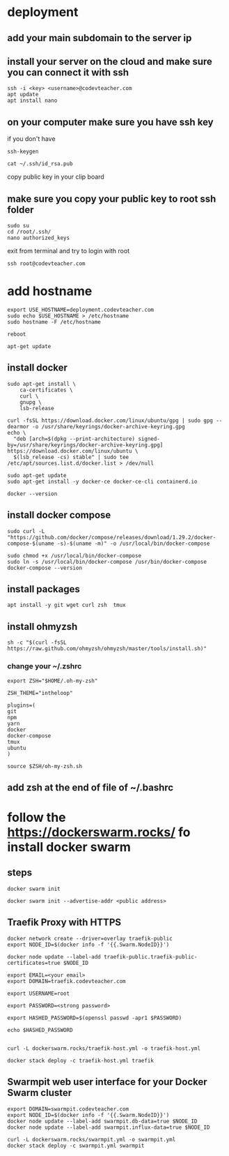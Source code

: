 # deployment

## add your main subdomain to the server ip


## install your server on the cloud and make sure you can connect it with ssh

```
ssh -i <key> <username>@codevteacher.com
apt update
apt install nano
```


## on your computer make sure you have ssh key

if you don't have
```
ssh-keygen
```

```
cat ~/.ssh/id_rsa.pub
```
copy public key in your clip board

## make sure you copy your public key to root ssh folder

```
sudo su
cd /root/.ssh/
nano authorized_keys
```

exit from terminal and try to login with root

```
ssh root@codevteacher.com
```

# add hostname

```
export USE_HOSTNAME=deployment.codevteacher.com
sudo echo $USE_HOSTNAME > /etc/hostname
sudo hostname -F /etc/hostname

reboot
```

```
apt-get update
```

## install docker
```
sudo apt-get install \
    ca-certificates \
    curl \
    gnupg \
    lsb-release

curl -fsSL https://download.docker.com/linux/ubuntu/gpg | sudo gpg --dearmor -o /usr/share/keyrings/docker-archive-keyring.gpg
echo \
  "deb [arch=$(dpkg --print-architecture) signed-by=/usr/share/keyrings/docker-archive-keyring.gpg] https://download.docker.com/linux/ubuntu \
  $(lsb_release -cs) stable" | sudo tee /etc/apt/sources.list.d/docker.list > /dev/null

sudo apt-get update
sudo apt-get install -y docker-ce docker-ce-cli containerd.io

docker --version
```

## install docker compose

```
sudo curl -L "https://github.com/docker/compose/releases/download/1.29.2/docker-compose-$(uname -s)-$(uname -m)" -o /usr/local/bin/docker-compose

sudo chmod +x /usr/local/bin/docker-compose
sudo ln -s /usr/local/bin/docker-compose /usr/bin/docker-compose
docker-compose --version
```

## install packages
```
apt install -y git wget curl zsh  tmux
```

## install ohmyzsh
```
sh -c "$(curl -fsSL https://raw.github.com/ohmyzsh/ohmyzsh/master/tools/install.sh)"
```

### change your ~/.zshrc
```
export ZSH="$HOME/.oh-my-zsh"

ZSH_THEME="intheloop"

plugins=(
git
npm
yarn
docker
docker-compose
tmux
ubuntu
)

source $ZSH/oh-my-zsh.sh

```

## add zsh at the end of file of ~/.bashrc

# follow the https://dockerswarm.rocks/ fo install docker swarm

## steps

```
docker swarm init

docker swarm init --advertise-addr <public address>
```

## Traefik Proxy with HTTPS

```
docker network create --driver=overlay traefik-public
export NODE_ID=$(docker info -f '{{.Swarm.NodeID}}')

docker node update --label-add traefik-public.traefik-public-certificates=true $NODE_ID

export EMAIL=<your email>
export DOMAIN=traefik.codevteacher.com

export USERNAME=root

export PASSWORD=<strong password>

export HASHED_PASSWORD=$(openssl passwd -apr1 $PASSWORD)

echo $HASHED_PASSWORD


curl -L dockerswarm.rocks/traefik-host.yml -o traefik-host.yml

docker stack deploy -c traefik-host.yml traefik
```

## Swarmpit web user interface for your Docker Swarm cluster

```
export DOMAIN=swarmpit.codevteacher.com
export NODE_ID=$(docker info -f '{{.Swarm.NodeID}}')
docker node update --label-add swarmpit.db-data=true $NODE_ID
docker node update --label-add swarmpit.influx-data=true $NODE_ID

curl -L dockerswarm.rocks/swarmpit.yml -o swarmpit.yml
docker stack deploy -c swarmpit.yml swarmpit
```